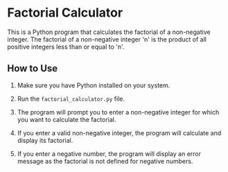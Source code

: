 # Factorial Calculator

This is a Python program that calculates the factorial of a non-negative integer. The factorial of a non-negative integer 'n' is the product of all positive integers less than or equal to 'n'.

## How to Use

1. Make sure you have Python installed on your system.

2. Run the `factorial_calculator.py` file.

3. The program will prompt you to enter a non-negative integer for which you want to calculate the factorial.

4. If you enter a valid non-negative integer, the program will calculate and display its factorial.

5. If you enter a negative number, the program will display an error message as the factorial is not defined for negative numbers.


